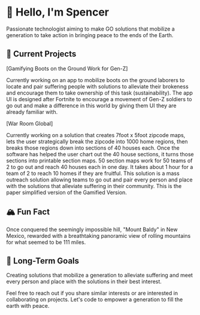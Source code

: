 # 👋 Hello, I'm Spencer 

Passionate technologist aiming to make GO solutions that mobilize a generation to take action in bringing peace to the ends of the Earth. 

## 🚀 Current Projects

[Gamifying Boots on the Ground Work for Gen-Z]

Currently working on an app to mobilize boots on the ground laborers to locate and pair suffering people with solutions to alleviate their brokeness and encourage them to take ownership of this task (sustainability). The app UI is designed after Fortnite to encourage a movement of Gen-Z soldiers to go out and make a difference in this world by giving them UI they are already familiar with. 

[War Room Global]

Currently working on a solution that creates 7foot x 5foot zipcode maps, lets the user strategically break the zipcode into 1000 home regions, then breaks those regions down into sections of 40 houses each. Once the software has helped the user chart out the 40 house sections, it turns those sections into printable section maps. 50 section maps work for 50 teams of 2 to go out and reach 40 houses each in one day. It takes about 1 hour for a team of 2 to reach 10 homes if they are fruitful. This solution is a mass outreach solution allowing teams to go out and pair every person and place with the solutions that alleviate suffering in their community. This is the paper simplified version of the Gamified Version.  

## 🏔️ Fun Fact

Once conquered the seemingly impossible hill, "Mount Baldy" in New Mexico, rewarded with a breathtaking panoramic view of rolling mountains for what seemed to be 111 miles.

## 🎯 Long-Term Goals

Creating solutions that mobilize a generation to alleviate suffering and meet every person and place with the solutions in their best interest. 

Feel free to reach out if you share similar interests or are interested in collaborating on projects. Let's code to empower a generation to fill the earth with peace.
